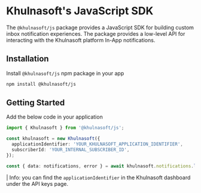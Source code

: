 # Khulnasoft's JavaScript SDK

The `@khulnasoft/js` package provides a JavaScript SDK for building custom inbox notification experiences.
The package provides a low-level API for interacting with the Khulnasoft platform In-App notifications.

## Installation

Install `@khulnasoft/js` npm package in your app

```bash
npm install @khulnasoft/js
```

## Getting Started

Add the below code in your application

```ts
import { Khulnasoft } from '@khulnasoft/js';

const khulnasoft = new Khulnasoft({
  applicationIdentifier: 'YOUR_KHULNASOFT_APPLICATION_IDENTIFIER',
  subscriberId: 'YOUR_INTERNAL_SUBSCRIBER_ID',
});

const { data: notifications, error } = await khulnasoft.notifications.list();
```

| Info: you can find the `applicationIdentifier` in the Khulnasoft dashboard under the API keys page.
